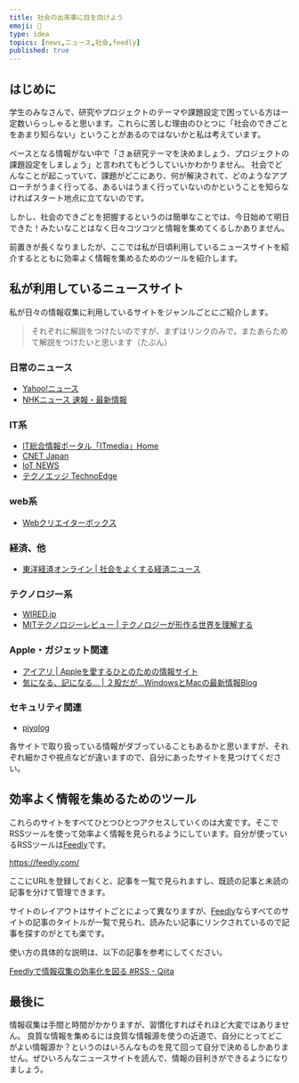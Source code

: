 ```yaml
---
title: 社会の出来事に目を向けよう
emoji: 📰
type: idea
topics: [news,ニュース,社会,feedly]
published: true
---
```

## はじめに
学生のみなさんで、研究やプロジェクトのテーマや課題設定で困っている方は一定数いらっしゃると思います。これらに苦しむ理由のひとつに「社会のできごとをあまり知らない」ということがあるのではないかと私は考えています。

ベースとなる情報がない中で「さぁ研究テーマを決めましょう、プロジェクトの課題設定をしましょう」と言われてもどうしていいかわかりません。
社会でどんなことが起こっていて、課題がどこにあり、何が解決されて、どのようなアプローチがうまく行ってる、あるいはうまく行っていないのかということを知らなければスタート地点に立てないのです。

しかし、社会のできごとを把握するというのは簡単なことでは、今日始めて明日できた！みたいなことはなく日々コツコツと情報を集めてくるしかありません。

前置きが長くなりましたが、ここでは私が日頃利用しているニュースサイトを紹介するとともに効率よく情報を集めるためのツールを紹介します。

## 私が利用しているニュースサイト
私が日々の情報収集に利用しているサイトをジャンルごとにご紹介します。

> それぞれに解説をつけたいのですが、まずはリンクのみで。またあらためて解説をつけたいと思います（たぶん）

### 日常のニュース
- [Yahoo!ニュース](https://news.yahoo.co.jp/)
- [NHKニュース 速報・最新情報](https://www3.nhk.or.jp/news/)

### IT系
- [IT総合情報ポータル「ITmedia」Home](https://www.itmedia.co.jp/)
- [CNET Japan](https://japan.cnet.com/)
- [IoT NEWS](https://iotnews.jp/)
- [テクノエッジ TechnoEdge](https://www.techno-edge.net/)

### web系
- [Webクリエイターボックス](https://www.webcreatorbox.com/)

### 経済、他
- [東洋経済オンライン | 社会をよくする経済ニュース](https://toyokeizai.net/)

### テクノロジー系
- [WIRED.jp](https://wired.jp/)
- [MITテクノロジーレビュー | テクノロジーが形作る世界を理解する](https://www.technologyreview.jp/)

### Apple・ガジェット関連
- [アイアリ | Appleを愛するひとのための情報サイト](https://arigato-ipod.com/)
- [気になる、記になる… | ２股だが…WindowsとMacの最新情報Blog](https://taisy0.com/)

### セキュリティ関連
- [piyolog](https://piyolog.hatenadiary.jp/)

各サイトで取り扱っている情報がダブっていることもあるかと思いますが、それぞれ細かさや視点などが違いますので、自分にあったサイトを見つけてください。

## 効率よく情報を集めるためのツール
これらのサイトをすべてひとつひとつアクセスしていくのは大変です。そこでRSSツールを使って効率よく情報を見られるようにしています。自分が使っているRSSツールは[Feedly](https://feedly.com/)です。

https://feedly.com/

ここにURLを登録しておくと、記事を一覧で見られますし、既読の記事と未読の記事を分けて管理できます。

サイトのレイアウトはサイトごとによって異なりますが、[Feedly](https://feedly.com/)ならすべてのサイトの記事のタイトルが一覧で見られ、読みたい記事にリンクされているので記事を探すのがとても楽です。

使い方の具体的な説明は、以下の記事を参考にしてください。

[Feedlyで情報収集の効率化を図る #RSS - Qiita](https://qiita.com/MA152403/items/9cc78683930c44e80caa)

## 最後に
情報収集は手間と時間がかかりますが、習慣化すればそれほど大変ではありません。
良質な情報を集めるには良質な情報源を使うの近道で、自分にとってどこがよい情報源か？というのはいろんなものを見て回って自分で決めるしかありません。ぜひいろんなニュースサイトを読んで、情報の目利きができるようになりましょう。